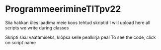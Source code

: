 # ProgrammeerimineTITpv22

Siia hakkan üles laadima meie koos tehtud skriptid
I will upload here all scripts we write during classes

Skripti sisu vaatamiseks, klõpsa selle pealkirja peal
To see the code, click on script name
